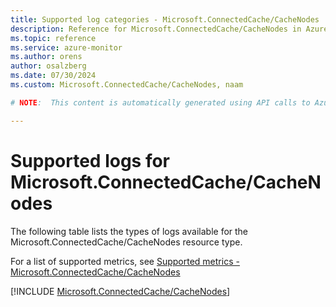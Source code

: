 ```yaml
---
title: Supported log categories - Microsoft.ConnectedCache/CacheNodes
description: Reference for Microsoft.ConnectedCache/CacheNodes in Azure Monitor Logs.
ms.topic: reference
ms.service: azure-monitor
ms.author: orens
author: osalzberg
ms.date: 07/30/2024
ms.custom: Microsoft.ConnectedCache/CacheNodes, naam

# NOTE:  This content is automatically generated using API calls to Azure. Any edits made on these files will be overwritten in the next run of the script. 

---
```





# Supported logs for Microsoft.ConnectedCache/CacheNodes  
The following table lists the types of logs available for the Microsoft.ConnectedCache/CacheNodes resource type.
  
  
  
For a list of supported metrics, see [Supported metrics - Microsoft.ConnectedCache/CacheNodes](../supported-metrics/microsoft-connectedcache-cachenodes-metrics.md)  
  

  
[!INCLUDE [Microsoft.ConnectedCache/CacheNodes](./includes/microsoft-connectedcache-cachenodes-logs-include.md)]  
  

